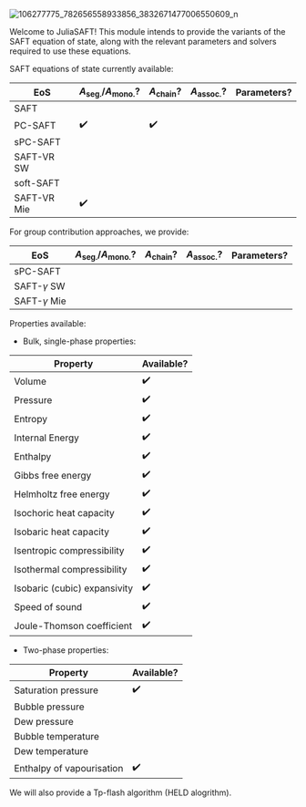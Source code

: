 ![106277775_782656558933856_3832671477006550609_n](/Users/pierrewalker/Downloads/106277775_782656558933856_3832671477006550609_n.jpg)

Welcome to JuliaSAFT! This module intends to provide the variants of the SAFT equation of state, along with the relevant parameters and solvers required to use these equations.

SAFT equations of state currently available:

| EoS         | $A_\mathrm{seg.}$/$A_\mathrm{mono.}$? | $A_\mathrm{chain}$? | $A_\mathrm{assoc.}$? | Parameters? |
| ----------- | ------------------------------------- | ------------------- | -------------------- | ----------- |
| SAFT        |                                       |                     |                      |             |
| PC-SAFT     | :heavy_check_mark:                    | :heavy_check_mark:  |                      |             |
| sPC-SAFT    |                                       |                     |                      |             |
| SAFT-VR SW  |                                       |                     |                      |             |
| soft-SAFT   |                                       |                     |                      |             |
| SAFT-VR Mie | :heavy_check_mark:                    |                     |                      |             |

For group contribution approaches, we provide:

| EoS               | $A_\mathrm{seg.}$/$A_\mathrm{mono.}$? | $A_\mathrm{chain}$? | $A_\mathrm{assoc.}$? | Parameters? |
| ----------------- | ------------------------------------- | ------------------- | -------------------- | ----------- |
| sPC-SAFT          |                                       |                     |                      |             |
| SAFT-$\gamma$ SW  |                                       |                     |                      |             |
| SAFT-$\gamma$ Mie |                                       |                     |                      |             |

Properties available:

- Bulk, single-phase properties:

| Property                     | Available?         |
| ---------------------------- | ------------------ |
| Volume                       | :heavy_check_mark: |
| Pressure                     | :heavy_check_mark: |
| Entropy                      | :heavy_check_mark: |
| Internal Energy              | :heavy_check_mark: |
| Enthalpy                     | :heavy_check_mark: |
| Gibbs free energy            | :heavy_check_mark: |
| Helmholtz free energy        | :heavy_check_mark: |
| Isochoric heat capacity      | :heavy_check_mark: |
| Isobaric heat capacity       | :heavy_check_mark: |
| Isentropic compressibility   | :heavy_check_mark: |
| Isothermal compressibility   | :heavy_check_mark: |
| Isobaric (cubic) expansivity | :heavy_check_mark: |
| Speed of sound               | :heavy_check_mark: |
| Joule-Thomson coefficient    | :heavy_check_mark: |

- Two-phase properties:

| Property                  | Available?         |
| ------------------------- | ------------------ |
| Saturation pressure       | :heavy_check_mark: |
| Bubble pressure           |                    |
| Dew pressure              |                    |
| Bubble temperature        |                    |
| Dew temperature           |                    |
| Enthalpy of vapourisation | :heavy_check_mark: |

We will also provide a Tp-flash algorithm (HELD alogrithm).